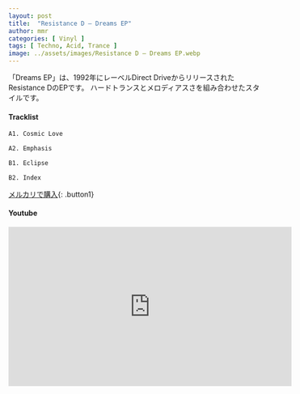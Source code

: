 ```yaml
---
layout: post
title:  "Resistance D – Dreams EP"
author: mmr
categories: [ Vinyl ]
tags: [ Techno, Acid, Trance ]
image: ../assets/images/Resistance D – Dreams EP.webp
---
```


「Dreams EP」は、1992年にレーベルDirect DriveからリリースされたResistance DのEPです。
ハードトランスとメロディアスさを組み合わせたスタイルです。

#### Tracklist
```md
A1. Cosmic Love

A2. Emphasis

B1. Eclipse

B2. Index
```

[メルカリで購入](https://jp.mercari.com/item/m57187510380?afid=6142608987){: .button1}

#### Youtube
<iframe width="560" height="315" src="https://www.youtube.com/embed/IN30AapgaE4?si=j7gXOXphjEJ9r9Cm" title="YouTube video player" frameborder="0" allow="accelerometer; autoplay; clipboard-write; encrypted-media; gyroscope; picture-in-picture; web-share" referrerpolicy="strict-origin-when-cross-origin" allowfullscreen></iframe>